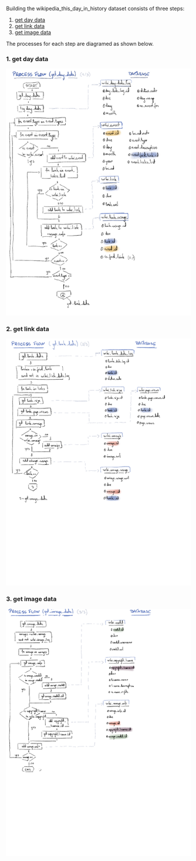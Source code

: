 Building the wikipedia_this_day_in_history dataset consists of three steps:
1. [get day data](#1-get-day-data)
2. [get link data](#2-get-link-data)
3. [get image data](#3-get-image-data)

The processes for each step are diagramed as shown below.

### 1. get day data

![get_day_data_diagram](../images/process_flow_diagram_01_get_day_data.jpg "day_data_diagram")

### 2. get link data

![get_link_data_diagram](../images/process_flow_diagram_02_get_link_data.jpg "link_data_diagram")

### 3. get image data

![get_image_data_diagram](../images/process_flow_diagram_03_get_image_data.jpg "image_data_diagram")